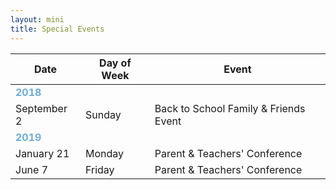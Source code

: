```yaml
---
layout: mini
title: Special Events
---
```


<table class="table">
  <thead>
    <tr>
      <th scope="col">Date</th>
      <th scope="col">Day of Week</th>
      <th scope="col">Event</th>
    </tr>
  </thead>
  <tbody>
    <tr>
      <td colspan="3" style="color: #6DAEDB; font-weight: 700">2018</td>
    </tr>
    <tr>
      <td>September 2</td>
      <td>Sunday</td>
      <td>Back to School Family & Friends Event</td>
    </tr>
    <tr>
      <td colspan="3" style="color: #6DAEDB; font-weight: 700">2019</td>
    </tr>
    <tr>
      <td>January 21</td>
      <td>Monday</td>
      <td>Parent & Teachers' Conference</td>
    </tr>
    <tr>
      <td>June 7</td>
      <td>Friday</td>
      <td>Parent & Teachers' Conference</td>
    </tr>
  </tbody>
</table>